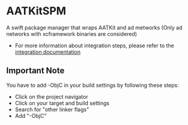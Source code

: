 # AATKitSPM

A swift package manager that wraps AATKit and ad metworks (Only ad networks with xcframework binaries are considered)

* For more information about integration steps, please refer to the [integration documentation](https://bitbucket.org/addapptr/aatkit-ios/wiki/Swift%20Package%20Manager) 

## Important Note
You have to add -ObjC in your build settings by following these steps:

* Click on the project navigator
* Click on your target and build settings
* Search for "other linker flags"
* Add "-ObjC"
